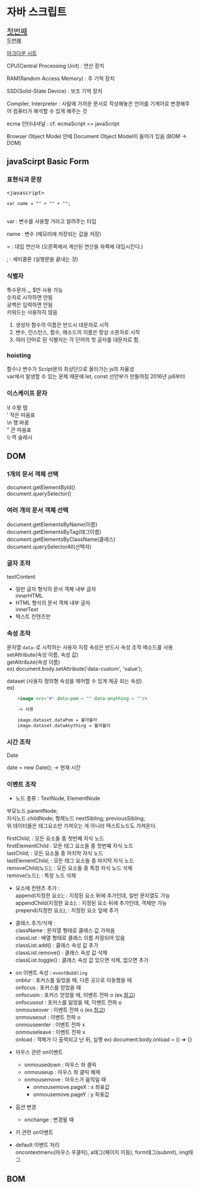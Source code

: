<h1>자바 스크립트</h1>

<a href="#javascript" style="font-size: 20px; ">첫번째</a>  
<a href="#java" style="">두번째</a>  

[마크다운 시트](https://www.markdownguide.org/cheat-sheet/)


CPU(Central Processing Unit) : 연산 장치

RAM(Random Access Memory) : 주 기억 장치

SSD(Solid-State Device) : 보조 기억 장치

Compiler, Interpreter : 사람에 가까운 문서로 작성해놓은 언어를 기계어로 변경해주어 컴퓨터가 해석할 수 있게 해주는 것

ecma 인터내셔널 : 
cf. ecmaScript == javaScript


Browser Object Model 안에 Document Object Model이 들어가 있음 (BOM -> DOM)

<h2 id="javascript">javaScirpt Basic Form</h2>

<h3>표현식과 문장</h3>

<pre>&lt;javascript&gt;
<code>
var name = "" + "" + "";
</code>
</pre>

var : 변수를 사용할 거라고 알려주는 타입

name : 변수 (메모리에 저장되는 값을 저장)

= : 대입 연산자 (오른쪽에서 계산된 연산을 좌쪽에 대입시킨다.)

; : 세미콜론 (실행문을 끝내는 것)

<h3>식별자</h3>

특수문자 _, $만 사용 가능  
숫자로 시작하면 안됨  
공백은 입력하면 안됨   
키워드는 사용하지 않음   
1. 생성자 함수의 이름은 반드시 대문자로 시작
2. 변수, 인스턴스, 함수, 메소드의 이름은 항상 소문자로 시작
3. 여러 단어로 된 식별자는 각 단어의 첫 글자를 대문자로 함.

<h3>hoisting</h3>

함수나 변수가 Script문의 최상단으로 올라가는 js의 자율성  
var에서 발생할 수 있는 문제 때문에 let, const 선언부가 만들어짐 2016년 js6부터

<h3>이스케이프 문자</h3>

\t 수평 탭  
\' 작은 따옴표  
\n 행 바꿈  
\" 큰 따옴표  
\\\ 역 슬래시

<h2 id="">DOM</h2>
<h3>1개의 문서 객체 선택</h3>

document.getElementById()  
document.querySelector()

<h3>여러 개의 문서 객체 선택</h3>

document.getElementsByName(이름)  
document.getElementsByTag(태그이름)  
document.getElementsByClassName(클래스)  
document.querySelectorAll(선택자)  

<h3>글자 조작</h3>

textContent  
- 일반 글자 형식의 문서 객체 내부 글자  
innerHTML  
- HTML 형식의 문서 객체 내부 글자   
innerText  
- 텍스트 컨텐츠만  

<h3>속성 조작</h3>

문자열 `data-`로 시작하는 사용자 지정 속성은 반드시 속성 조작 메소드를 사용  
setAttribute(속성 이름, 속성 값)  
getAttribute(속성 이름)  
ex) document.body.setAttribute('data-custom', 'value');  

dataset (사용자 정의형 속성을 제어할 수 있게 제공 되는 속성)  
ex)  
```HTML
    <image src="#" data-pom = "" data-anything = ""/>

    -> 사용

    image.dataset.dataPom = 불라불라
    image.dataset.dataAnything = 불라불라
```

<h3>시간 조작</h3>

Date  

date = new Date(); -> 현재 시간

<h3>이벤트 조작</h3>

- 노드 종류 : TextNode, ElementNode  

부모노드 parentNode;  
자식노드 childNode; 
형제노드 nextSibling; previousSibling;  
위 데이터들은 태그요소만 가져오는 게 아니라 텍스트노드도 가져온다.  
  
firstChild; : 모든 요소들 중 첫번째 자식 노드  
firstElementChild : 모든 태그 요소들 중 첫번쨰 자식 노드  
lastChild; : 모든 요소들 중 마지막 자식 노드  
lastElementChild; : 모든 태그 요소들 중 마지막 자식 노드  
removeChild(노드); : 모든 요소들 중 특정 자식 노드 삭제  
remove(노드); : 특정 노드 삭제  

- 요소에 컨텐츠 추가 :  
append(지정한 요소); : 지정된 요소 뒤에 추가인데, 일반 문자열도 가능    
appendChild(지정한 요소); : 지정된 요소 뒤에 추가인데, 객체만 가능  
prepend(지정한 요소); : 지정된 요소 앞에 추가  

- 클래스 추가/삭제 :  
className : 문자열 형태로 클래스 값 가져옴  
classList : 배열 형태로 클래스 이름 저장되어 있음  
classList.add() : 클래스 속성 값 추가  
classList.remove() : 클래스 속성 값 삭제  
classList.toggle() : 클래스 속성 값 있으면 삭제, 없으면 추가  

- on 이벤트 속성 : `eventBubbling`  
onblur : 포커스를 잃었을 때, 다른 곳으로 이동했을 때  
onfocus : 포커스를 얻었을 때  
onfocusin : 포커스 얻었을 때, 이벤트 전파 o (ex.<a href="https://github.com/GyuminGomin/TIL/blob/master/javascript/javascript-dom/13.dom_event_focus_error.html">참고</a>)  
onfocusout : 포커스를 잃었을 때, 이벤트 전파 o  
onmouseover : 이벤트 전파 o (ex.<a href="https://github.com/GyuminGomin/TIL/blob/master/javascript/javascript-dom/14.dom_event_mouse_bubble.html">참고</a>)  
onmouseout : 이벤트 전파 o  
onmouseenter : 이벤트 전파 x  
onmouseleave : 이벤트 전파 x  
onload : 객체가 다 출력되고 난 뒤, 실행 ex) document.body.onload = () => {}

- 마우스 관련 on이벤트  
    * onmousedown : 마우스 좌 클릭  
    * onmouseup : 마우스 좌 클릭 해제  
    * onmousemove : 마우스가 움직일 때  
        - onmousemove.pageX : x 좌표값 
        - onmousemove.pageY : y 좌표값

- 옵션 변경
    * onchange : 변경될 때

- 키 관련 on이벤트  

- default 이벤트 처리  
oncontextmenu(마우스 우클릭), a태그(페이지 이동), form태그(submit), img태그

## BOM  
